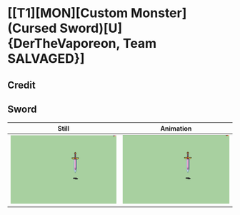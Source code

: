 # [\[T1\]\[MON\]\[Custom Monster\]\(Cursed Sword\)\[U\]{DerTheVaporeon, Team SALVAGED}]

## Credit


	
## Sword

| Still | Animation |
| :---: | :-------: |
| ![Sword still](./Sword_000.png) | ![Sword animation](./Sword.gif) |
